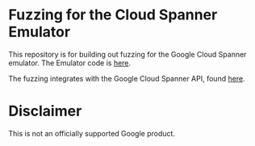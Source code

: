 # Fuzzing for the Cloud Spanner Emulator

This repository is for building out fuzzing for the Google Cloud Spanner
emulator.  The Emulator code is [here](https://github.com/GoogleCloudPlatform/cloud-spanner-emulator).

The fuzzing integrates with the Google Cloud Spanner API, found
[here](https://github.com/googleapis/google-cloud-cpp-spanner).

# Disclaimer

This is not an officially supported Google product.
